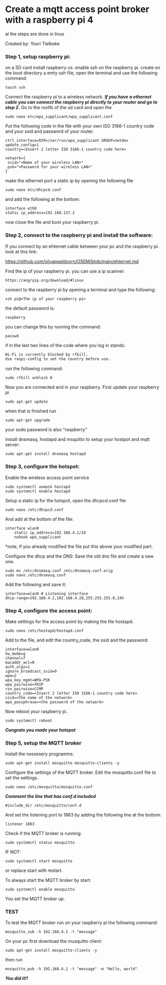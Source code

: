 <H1>Create a mqtt access point broker with a raspberry pi 4</H1>

al the steps are done in linux

Created by: Yosri Tielbeke


<H3>Step 1, setup raspberry pi:</H3>

on a SD card install raspberry os. 
enable ssh on the raspberry pi.
create on the boot directory a emty ssh file, open the terminal and use the following command:

```
touch ssh
```


Connect the raspberry pi to a wireless network.
***If you have a ethernet cable you can connect the raspberry pi directly to your router and go to step 2.***
Go to the rootfs of the sd card and open the 

```
sudo nano etc/wpa_supplicant/wpa_supplicant.conf
```

Put the following code in the file with your own ISO 3166-1 country code and your ssid and password of your router. 

```
ctrl_interface=DIR=/var/run/wpa_supplicant GROUP=netdev 
update_config=1 
country=<Insert 2 letter ISO 3166-1 country code here> 

network={ 
 ssid="<Name of your wireless LAN>" 
 psk="<Password for your wireless LAN>" 
}
```
make the ethernet port a static ip by opening the following file

```
sudo nano etc/dhcpcd.conf
```
and add the following at the bottom:
```
interface eth0 
static ip_address=192.168.137.2
```

now close the file and boot your raspberry pi.



<H3>Step 2, connect to the raspberry pi and install the software:</H3>
If you connect by an ehternet cable between your pc and the raspberry pi.
look at this link:

https://github.com/silvappeldoorn/OSEM/blob/main/ehternet.md


Find the ip of your raspberry pi.
you can use a ip scanner:

```
https://angryip.org/download/#linux
```

connect to the raspberry pi by opening a terminal and type the following:

```
ssh pi@<The ip of your raspberry pi>
```

the default password is:

```
raspberry
```

you can change this by running the command:

```
passwd
```
if in the last two lines of the code where you log in stands:
```html
Wi-Fi is currently blocked by rfkill.
Use raspi-config to set the country before use.
```

run the following command:
```
sudo rfkill unblock 0
```


Now you are connected and in your raspberry.
First update your raspberry pi

```
sudo apt-get update
```
when that is finished run 
```
sudo apt-get upgrade
```

your sudo password is also "raspberry"

install dnsmasq, hostapd and msquitto to setup your hostpot and mqtt server:

```
sudo apt-get install dnsmasq hostapd
```

<H3>Step 3, configure the hotspot:</H3>

Enable the wireless access point service
```
sudo systemctl unmask hostapd
sudo systemctl enable hostapd
```

Setup a static ip for the hotspot, open the dhcpcd.conf file
```
sudo nano /etc/dhcpcd.conf
```

And add at the bottom of the file:

```
interface wlan0
    static ip_address=192.168.4.1/24
    nohook wpa_supplicant
```

*note, if you already modified the file put this above your modified part.

Configure the dhcp and the DNS:
Save the old dns file and create a new one.
```
sudo mv /etc/dnsmasq.conf /etc/dnsmasq.conf.orig
sudo nano /etc/dnsmasq.conf
```
Add the following and save it:
```
interface=wlan0 # Listening interface
dhcp-range=192.168.4.2,192.168.4.20,255.255.255.0,24h
```

<H3>Step 4, configure the access point:</H3>
Make settings for the access point by making the file hostapd.

```
sudo nano /etc/hostapd/hostapd.conf
```

Add to the file, and edit the country_code, the ssid and the password:
```
interface=wlan0
hw_mode=g
channel=7
macaddr_acl=0
auth_algs=1
ignore_broadcast_ssid=0
wpa=2
wpa_key_mgmt=WPA-PSK
wpa_pairwise=TKIP
rsn_pairwise=CCMP
country_code=<Insert 2 letter ISO 3166-1 country code here> 
ssid=<the name of the network>
wpa_passphrase=<the password of the network>
```

Now reboot your raspberry pi.
```
sudo systemctl reboot
```
***Congrats you made your hotspot***

<H3>Step 5, setup the MQTT broker</H3>

Install the nessesery programms:
```
sudo apt-get install mosquitto mosquitto-clients -y
```

Configure the settings of the MQTT broker.
Edit the mosquitto.conf file to set the settings.
```
sudo nano /etc/mosquitto/mosquitto.conf
```
***Comment the line that has conf.d included***
```
#include_dir /etc/mosquitto/conf.d
```
And set the listening port to 1883 by adding the following line at the bottom:
```
listener 1883
```

Check if the MQTT broker is running:
```
sudo systemctl status mosquitto
```

IF NOT:
```
sudo systemctl start mosquitto
```
or replace start with restart.


To always start the MQTT broker by start:
```
sudo systemctl enable mosquitto
```

You set the MQTT broker up.

<H3>TEST</H3>
To test the MQTT broker run on your raspberry pi the following command:

```
mosquitto_sub -h 192.168.4.1 -t "message"
```

On your pc first download the musquitto client:
```
sudo apt-get install mosquitto-clients -y
```
then run 
```
mosquitto_pub -h 192.168.4.1 -t "message" -m "Hello, world"
```
***You did it!!***












